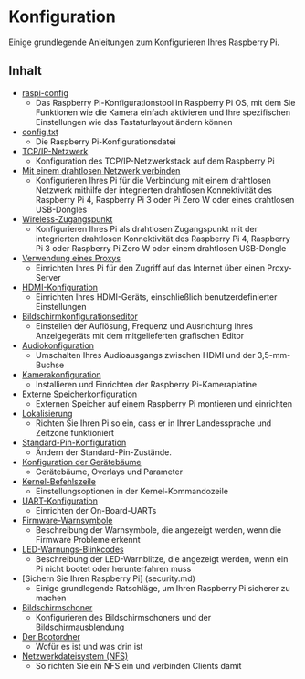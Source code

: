 # Konfiguration

Einige grundlegende Anleitungen zum Konfigurieren Ihres Raspberry Pi.

## Inhalt

- [raspi-config](raspi-config.md)
    - Das Raspberry Pi-Konfigurationstool in Raspberry Pi OS, mit dem Sie Funktionen wie die Kamera einfach aktivieren und Ihre spezifischen Einstellungen wie das Tastaturlayout ändern können
- [config.txt](config-txt/README.md)
    - Die Raspberry Pi-Konfigurationsdatei
- [TCP/IP-Netzwerk](tcpip/README.md)
    - Konfiguration des TCP/IP-Netzwerkstack auf dem Raspberry Pi
- [Mit einem drahtlosen Netzwerk verbinden](wireless/README.md)
    - Konfigurieren Ihres Pi für die Verbindung mit einem drahtlosen Netzwerk mithilfe der integrierten drahtlosen Konnektivität des Raspberry Pi 4, Raspberry Pi 3 oder Pi Zero W oder eines drahtlosen USB-Dongles
- [Wireless-Zugangspunkt](wireless/access-point-routed.md)
    - Konfigurieren Ihres Pi als drahtlosen Zugangspunkt mit der integrierten drahtlosen Konnektivität des Raspberry Pi 4, Raspberry Pi 3 oder Raspberry Pi Zero W oder einem drahtlosen USB-Dongle
- [Verwendung eines Proxys](use-a-proxy.md)
    - Einrichten Ihres Pi für den Zugriff auf das Internet über einen Proxy-Server
- [HDMI-Konfiguration](hdmi-config.md)
    - Einrichten Ihres HDMI-Geräts, einschließlich benutzerdefinierter Einstellungen
- [Bildschirmkonfigurationseditor](arandr.md)
    - Einstellen der Auflösung, Frequenz und Ausrichtung Ihres Anzeigegeräts mit dem mitgelieferten grafischen Editor
- [Audiokonfiguration](audio-config.md)
    - Umschalten Ihres Audioausgangs zwischen HDMI und der 3,5-mm-Buchse
- [Kamerakonfiguration](camera.md)
    - Installieren und Einrichten der Raspberry Pi-Kameraplatine
- [Externe Speicherkonfiguration](external-storage.md)
    - Externen Speicher auf einem Raspberry Pi montieren und einrichten
- [Lokalisierung](localisation.md)
    - Richten Sie Ihren Pi so ein, dass er in Ihrer Landessprache und Zeitzone funktioniert
- [Standard-Pin-Konfiguration](pin-configuration.md)
    - Ändern der Standard-Pin-Zustände.
- [Konfiguration der Gerätebäume](device-tree.md)
    - Gerätebäume, Overlays und Parameter
- [Kernel-Befehlszeile](cmdline-txt.md)
    - Einstellungsoptionen in der Kernel-Kommandozeile
- [UART-Konfiguration](uart.md)
    - Einrichten der On-Board-UARTs
- [Firmware-Warnsymbole](warning-icons.md)
    - Beschreibung der Warnsymbole, die angezeigt werden, wenn die Firmware Probleme erkennt
- [LED-Warnungs-Blinkcodes](led_blink_warnings.md)
    - Beschreibung der LED-Warnblitze, die angezeigt werden, wenn ein Pi nicht bootet oder herunterfahren muss
- [Sichern Sie Ihren Raspberry Pi] (security.md)
    - Einige grundlegende Ratschläge, um Ihren Raspberry Pi sicherer zu machen
- [Bildschirmschoner](screensaver.md)
    - Konfigurieren des Bildschirmschoners und der Bildschirmausblendung
- [Der Bootordner](boot_folder.md)
    - Wofür es ist und was drin ist
- [Netzwerkdateisystem (NFS)](nfs.md)
    - So richten Sie ein NFS ein und verbinden Clients damit
